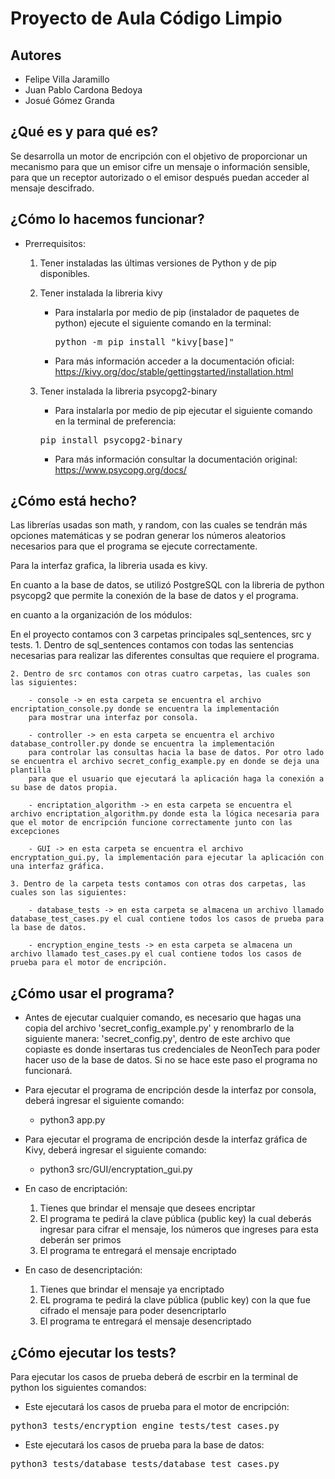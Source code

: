 # Proyecto de Aula Código Limpio

## Autores

- Felipe Villa Jaramillo
- Juan Pablo Cardona Bedoya
- Josué Gómez Granda

## ¿Qué es y para qué es?

Se desarrolla un motor de encripción con el objetivo de proporcionar un mecanismo para que un emisor cifre un mensaje o información
sensible, para que un receptor autorizado o el emisor después puedan acceder al mensaje descifrado.

## ¿Cómo lo hacemos funcionar?

- Prerrequisitos: 
	1. Tener instaladas las últimas versiones de Python y de pip disponibles.

	2. Tener instalada la libreria kivy

		- Para instalarla por medio de pip (instalador de paquetes de python) ejecute el siguiente comando en la terminal:
			<pre>python -m pip install "kivy[base]"</pre>

		- Para más información acceder a la documentación oficial: https://kivy.org/doc/stable/gettingstarted/installation.html

	3. Tener instalada la libreria psycopg2-binary

		- Para instalarla por medio de pip ejecutar el siguiente comando en la terminal de preferencia:
		<pre>pip install psycopg2-binary</pre>

		- Para más información consultar la documentación original: https://www.psycopg.org/docs/

## ¿Cómo está hecho?

Las librerías usadas son math, y random, con las cuales se tendrán más opciones matemáticas y se podran generar los números aleatorios
necesarios para que el programa se ejecute correctamente.

Para la interfaz grafica, la libreria usada es kivy.

En cuanto a la base de datos, se utilizó PostgreSQL con la libreria de python psycopg2 que permite la conexión de la base de datos y el programa.

en cuanto a la organización de los módulos:

En el proyecto contamos con 3 carpetas principales sql_sentences, src y tests.
	1. Dentro de sql_sentences contamos con todas las sentencias necesarias para realizar las diferentes consultas que requiere el programa.

	2. Dentro de src contamos con otras cuatro carpetas, las cuales son las siguientes:
		
		- console -> en esta carpeta se encuentra el archivo encriptation_console.py donde se encuentra la implementación
		para mostrar una interfaz por consola.

		- controller -> en esta carpeta se encuentra el archivo database_controller.py donde se encuentra la implementación
		para controlar las consultas hacia la base de datos. Por otro lado se encuentra el archivo secret_config_example.py en donde se deja una plantilla
		para que el usuario que ejecutará la aplicación haga la conexión a su base de datos propia.

		- encriptation_algorithm -> en esta carpeta se encuentra el archivo encriptation_algorithm.py donde esta la lógica necesaria para que el motor de encripción funcione correctamente junto con las excepciones

		- GUI -> en esta carpeta se encuentra el archivo encryptation_gui.py, la implementación para ejecutar la aplicación con una interfaz gráfica.

	3. Dentro de la carpeta tests contamos con otras dos carpetas, las cuales son las siguientes:

		- database_tests -> en esta carpeta se almacena un archivo llamado database_test_cases.py el cual contiene todos los casos de prueba para la base de datos.

		- encryption_engine_tests -> en esta carpeta se almacena un archivo llamado test_cases.py el cual contiene todos los casos de prueba para el motor de encripción.

## ¿Cómo usar el programa?

- Antes de ejecutar cualquier comando, es necesario que hagas una copia del archivo 'secret_config_example.py' y renombrarlo de la siguiente manera:
'secret_config.py', dentro de este archivo que copiaste es donde insertaras tus credenciales de NeonTech para poder hacer uso de la base de datos. Si no se hace este paso el programa no funcionará.

- Para ejecutar el programa de encripción desde la interfaz por consola, deberá ingresar el siguiente comando:
	- python3 app.py

- Para ejecutar el programa de encripción desde la interfaz gráfica de Kivy, deberá ingresar el siguiente comando:
	- python3 src/GUI/encryptation_gui.py

- En caso de encriptación: 
	1. Tienes que brindar el mensaje que desees encriptar
	2. El programa te pedirá la clave pública (public key) la cual deberás ingresar para cifrar el mensaje, los números que ingreses para esta deberán ser primos
	3. El programa te entregará el mensaje encriptado 

- En caso de desencriptación:
	1. Tienes que brindar el mensaje ya encriptado
	2. EL programa te pedirá la clave pública (public key) con la que fue cifrado el mensaje para poder desencriptarlo
	3. El programa te entregará el mensaje desencriptado


## ¿Cómo ejecutar los tests?

Para ejecutar los casos de prueba deberá de escrbir en la terminal de python los siguientes comandos:
- Este ejecutará los casos de prueba para el motor de encripción:
<pre>python3 tests/encryption_engine_tests/test_cases.py</pre>

- Este ejecutará los casos de prueba para la base de datos:
<pre>python3 tests/database_tests/database_test_cases.py</pre>



